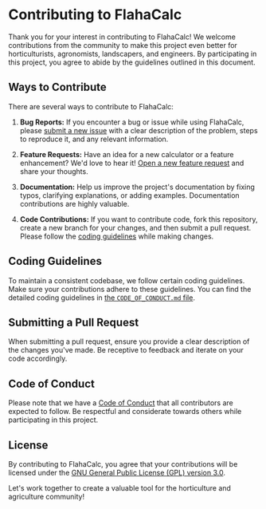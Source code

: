 <!-- @format -->

# Contributing to FlahaCalc

Thank you for your interest in contributing to FlahaCalc! We welcome contributions from the community to make this project even better for horticulturists, agronomists, landscapers, and engineers. By participating in this project, you agree to abide by the guidelines outlined in this document.

## Ways to Contribute

There are several ways to contribute to FlahaCalc:

1. **Bug Reports:** If you encounter a bug or issue while using FlahaCalc, please [submit a new issue](/ISSUE_TEMPLATE-bug_report) with a clear description of the problem, steps to reproduce it, and any relevant information.

2. **Feature Requests:** Have an idea for a new calculator or a feature enhancement? We'd love to hear it! [Open a new feature request](link-to-issue-tracker) and share your thoughts.

3. **Documentation:** Help us improve the project's documentation by fixing typos, clarifying explanations, or adding examples. Documentation contributions are highly valuable.

4. **Code Contributions:** If you want to contribute code, fork this repository, create a new branch for your changes, and then submit a pull request. Please follow the [coding guidelines](-CODING_GUIDELINES) while making changes.

## Coding Guidelines

To maintain a consistent codebase, we follow certain coding guidelines. Make sure your contributions adhere to these guidelines. You can find the detailed coding guidelines in [the `CODE_OF_CONDUCT.md` file](-CODE_OF_CONDUCT).

## Submitting a Pull Request

When submitting a pull request, ensure you provide a clear description of the changes you've made. Be receptive to feedback and iterate on your code accordingly.

## Code of Conduct

Please note that we have a [Code of Conduct](-CODE_OF_CONDUCT) that all contributors are expected to follow. Be respectful and considerate towards others while participating in this project.

## License

By contributing to FlahaCalc, you agree that your contributions will be licensed under the [GNU General Public License (GPL) version 3.0](https://www.gnu.org/licenses-gpl-3.0.en.html).

Let's work together to create a valuable tool for the horticulture and agriculture community!
